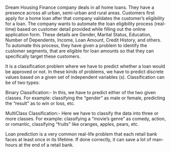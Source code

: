 Dream Housing Finance company deals in all home loans. They have a presence across all urban, semi-urban and rural areas. Customers first apply for a home loan after that company validates the customer’s eligibility for a loan. The company wants to automate the loan eligibility process (real-time) based on customer detail provided while filling out the online application form. These details are Gender, Marital Status, Education, Number of Dependents, Income, Loan Amount, Credit History, and others. To automate this process, they have given a problem to identify the customer segments, that are eligible for loan amounts so that they can specifically target these customers.

It is a classification problem where we have to predict whether a loan would be approved or not. In these kinds of problems, we have to predict discrete values based on a given set of independent variables (s). Classification can be of two types:

Binary Classification:- In this, we have to predict either of the two given classes. For example: classifying the “gender” as male or female, predicting the “result” as to win or loss, etc.

MultiClass Classification:-  Here we have to classify the data into three or more classes. For example: classifying a “movie’s genre” as comedy, action, or romantic, classifying “fruits” like oranges, apples, pears, etc.

Loan prediction is a very common real-life problem that each retail bank faces at least once in its lifetime. If done correctly, it can save a lot of man-hours at the end of a retail bank.
